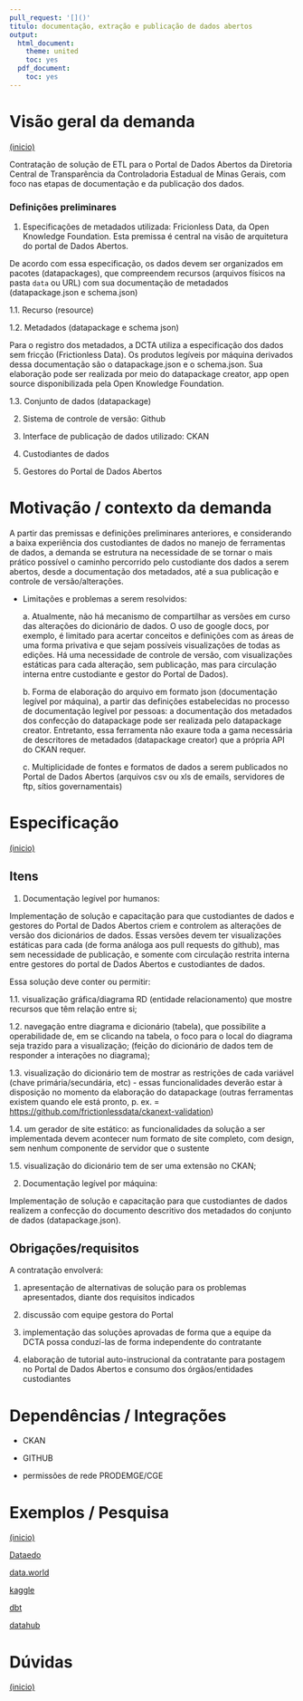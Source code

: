 ```yaml
---
pull_request: '[]()'
titulo: documentação, extração e publicação de dados abertos
output:
  html_document:
    theme: united
    toc: yes
  pdf_document:
    toc: yes
---
```


# Visão geral da demanda
<a href="#top">(inicio)</a>

Contratação de solução de ETL para o Portal de Dados Abertos da Diretoria Central de Transparência da Controladoria Estadual de Minas Gerais, com foco nas etapas de documentação e da publicação dos dados.

### Definições preliminares

1. Especificações de metadados utilizada: Fricionless Data, da Open Knowledge Foundation. Esta premissa é central na visão de arquitetura do portal de Dados Abertos.

De acordo com essa especificação, os dados devem ser organizados em pacotes (datapackages), que compreendem recursos (arquivos físicos na pasta ``data`` ou URL) com sua documentação de metadados (datapackage.json e schema.json)

1.1. Recurso (resource)

1.2. Metadados (datapackage e schema json)

Para o registro dos metadados, a DCTA utiliza a especificação dos dados sem fricção (Frictionless Data). Os produtos legíveis por máquina derivados dessa documentação são o datapackage.json e o schema.json. Sua elaboração pode ser realizada por meio do datapackage creator, app open source disponibilizada pela Open Knowledge Foundation.

1.3. Conjunto de dados (datapackage)

2. Sistema de controle de versão: Github

3. Interface de publicação de dados utilizado: CKAN

4. Custodiantes de dados

5. Gestores do Portal de Dados Abertos


# Motivação / contexto da demanda

A partir das premissas e definições preliminares anteriores, e considerando a baixa experiência dos custodiantes de dados no manejo de ferramentas de dados, a demanda se estrutura na necessidade de se tornar o mais prático possível o caminho percorrido pelo custodiante dos dados a serem abertos, desde a documentação dos metadados, até a sua publicação e controle de versão/alterações.

* Limitações e problemas a serem resolvidos:

	a. Atualmente, não há mecanismo de compartilhar as versões em curso das alterações do dicionário de dados. O uso de google docs, por exemplo, é limitado para acertar conceitos e definições com as áreas de uma forma privativa e que sejam possíveis visualizações de todas as edições. Há uma necessidade de controle de versão, com visualizações estáticas para cada alteração, sem publicação, mas para circulação interna entre custodiante e gestor do Portal de Dados).

	b. Forma de elaboração do arquivo em formato json (documentação legível por máquina), a partir das definições estabelecidas no processo de documentação legível por pessoas: a documentação dos metadados dos confecção do datapackage pode ser realizada pelo datapackage creator. Entretanto, essa ferramenta não exaure toda a gama necessária de descritores de metadados (datapackage creator) que a própria API do CKAN requer.
	
	c. Multiplicidade de fontes e formatos de dados a serem publicados no Portal de Dados Abertos (arquivos csv ou xls de emails, servidores de ftp, sítios governamentais) 


# Especificação
<a href="#top">(inicio)</a>

## Itens

1. Documentação legível por humanos: 

Implementação de solução e capacitação para que custodiantes de dados e gestores do Portal de Dados Abertos criem e controlem as alterações de versão dos dicionários de dados. Essas versões devem ter visualizações estáticas para cada (de forma análoga aos pull requests do github), mas sem necessidade de publicação, e somente com circulação restrita interna entre gestores do portal de Dados Abertos e custodiantes de dados.

Essa solução deve conter ou permitir:

1.1. visualização gráfica/diagrama RD (entidade relacionamento) que mostre recursos que têm relação entre si; 

1.2. navegação entre diagrama e dicionário (tabela), que possibilite a operabilidade de, em se clicando na tabela, o foco para o local do diagrama seja trazido para a visualização; (feição do dicionário de dados tem de responder a interações no diagrama);

1.3. visualização do dicionário tem de mostrar as restrições de cada variável (chave primária/secundária, etc) - essas funcionalidades deverão estar à disposição no momento da elaboração do datapackage (outras ferramentas existem quando ele está pronto, p. ex. = https://github.com/frictionlessdata/ckanext-validation)

1.4. um gerador de site estático: as funcionalidades da solução a ser implementada devem acontecer num formato de site completo, com design, sem nenhum componente de servidor que o sustente

1.5. visualização do dicionário tem de ser uma extensão no CKAN;
 
2. Documentação legível por máquina: 

Implementação de solução e capacitação para que custodiantes de dados realizem a confecção do documento descritivo dos metadados do conjunto de dados (datapackage.json).


## Obrigações/requisitos
 
 A contratação envolverá:

 1. apresentação de alternativas de solução para os problemas apresentados, diante dos requisitos indicados

 2. discussão com equipe gestora do Portal

 3. implementação das soluções aprovadas de forma que a equipe da DCTA possa conduzí-las de forma independente do contratante
 
 4. elaboração de tutorial auto-instrucional da contratante para postagem no Portal de Dados Abertos e consumo dos órgãos/entidades custodiantes 

# Dependências / Integrações

- CKAN

- GITHUB

- permissões de rede PRODEMGE/CGE


# Exemplos / Pesquisa
<a href="#top">(inicio)</a>

[Dataedo](https://dataedo.com/samples/html2/enterprise/#/doc/m99/hr/modules/hr)

[data.world](https://data.world/kgarrett/covid-19-open-research-dataset)

[kaggle](https://www.kaggle.com/ajaypalsinghlo/world-happiness-report-2021)

[dbt](https://www.getdbt.com/mrr-playbook/#!/overview)

[datahub](https://datahub.io/core/gdp#readme)


# Dúvidas
<a href="#top">(inicio)</a>